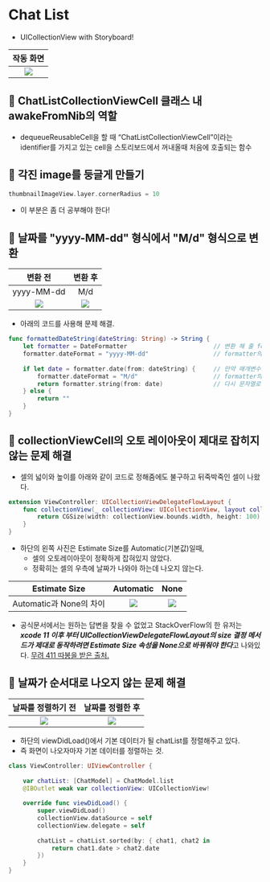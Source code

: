 # Chat List

- UICollectionView with Storyboard!

|            작동 화면             |
|:--------------------------------:|
| ![](https://i.imgur.com/GjAcmrC.gif) |


## 🍎 ChatListCollectionViewCell 클래스 내 awakeFromNib의 역할

- dequeueReusableCell을 할 때 “ChatListCollectionViewCell”이라는 identifier를 가지고 있는 cell을 스토리보드에서 꺼내올때 처음에 호출되는 함수

## 🍎 각진 image를 둥글게 만들기
```swift
thumbnailImageView.layer.cornerRadius = 10
```
- 이 부분은 좀 더 공부해야 한다!

## 🍎 날짜를 "yyyy-MM-dd" 형식에서 "M/d" 형식으로 변환

|                변환 전                 |               변환 후                |
|:--------------------------------------:|:------------------------------------:|
|               yyyy-MM-dd               |                 M/d                  |
|  ![](https://i.imgur.com/CEQRjxf.png)  | ![](https://i.imgur.com/g48Ckju.png) |

- 아래의 코드를 사용해 문제 해결.
```swift
func formattedDateString(dateString: String) -> String {
    let formatter = DateFormatter                        // 변환 해 줄 formatter 생성.
    formatter.dateFormat = "yyyy-MM-dd"                  // formatter의 date 형태를 "yyyy-MM-dd"로 설정.
        
    if let date = formatter.date(from: dateString) {     // 만약 매개변수로 받아온 dateString을 formatter의 date형태로 바꿀수 있다면.
        formatter.dateFormat = "M/d"                     // formatter의 date 형태를 "M/d"로 설정.
        return formatter.string(from: date)              // 다시 문자열로 형 변환후 반환.
    } else {
        return ""
    }
}
```

## 🍎 collectionViewCell의 오토 레이아웃이 제대로 잡히지 않는 문제 해결
- 셀의 넓이와 높이를 아래와 같이 코드로 정해줌에도 불구하고 뒤죽박죽인 셀이 나왔다.
```swift
extension ViewController: UICollectionViewDelegateFlowLayout {
    func collectionView(_ collectionView: UICollectionView, layout collectionViewLayout: UICollectionViewLayout, sizeForItemAt indexPath: IndexPath) -> CGSize {
        return CGSize(width: collectionView.bounds.width, height: 100)
    }
}
```

- 하단의 왼쪽 사진은 Estimate Size를 Automatic(기본값)일때,
    - 셀의 오토레이아웃이 정확하게 잡혀있지 않았다.
    - 정확히는 셀의 우측에 날짜가 나와야 하는데 나오지 않는다. 

|      Estimate Size      |              Automatic               |                 None                 |
|:-----------------------:|:------------------------------------:|:------------------------------------:|
| Automatic과 None의 차이 | ![](https://i.imgur.com/J1aRNuR.png) | ![](https://i.imgur.com/VfTsT2S.png) |


- 공식문서에서는 원하는 답변을 찾을 수 없었고 StackOverFlow의 한 유저는 ***xcode 11 이후 부터 UICollectionViewDelegateFlowLayout의 size 결정 메서드가 제대로 동작하려면 Estimate Size 속성을 None으로 바꿔줘야 한다***고 나와있다. [무려 411 따봉을 받은 출처.](https://stackoverflow.com/questions/38028013/how-to-set-uicollectionviewcell-width-and-height-programmatically)



## 🍎 날짜가 순서대로 나오지 않는 문제 해결

|          날짜를 정렬하기 전          |           날짜를 정렬한 후           |
|:------------------------------------:|:------------------------------------:|
| ![](https://i.imgur.com/sLH14xr.png) | ![](https://i.imgur.com/AmIV92O.png) |

- 하단의 viewDidLoad()에서 기본 데이터가 될 chatList를 정렬해주고 있다.
- 즉 화면이 나오자마자 기본 데이터를 정렬하는 것.

```swift
class ViewController: UIViewController {
    
    var chatList: [ChatModel] = ChatModel.list
    @IBOutlet weak var collectionView: UICollectionView!
    
    override func viewDidLoad() {
        super.viewDidLoad()
        collectionView.dataSource = self
        collectionView.delegate = self
        
        chatList = chatList.sorted(by: { chat1, chat2 in
            return chat1.date > chat2.date
        })
    }
}
```

